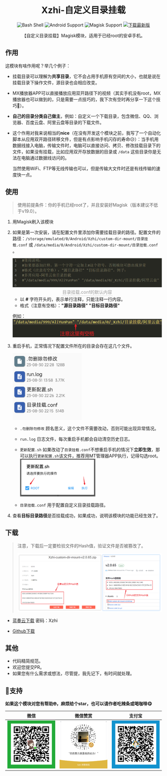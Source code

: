 <div align="center">
    <h1>Xzhi-自定义目录挂载</h1>
    <img alt="Bash Shell" src="https://img.shields.io/badge/-Bash-ae9a5a?style=flat-square&logo=shell&logoColor=ffffff">
    <img alt="Android Support" src="https://img.shields.io/badge/Android%208+-Support-green">
    <img alt="Magisk Support" src="https://img.shields.io/badge/Magisk%20v19.0+-Support-green">
    <a href="#下载"><img alt="下载最新版" src="https://img.shields.io/badge/Download-Latest%20Releases-blue"></a>
    <p>【自定义目录挂载】Magisk模块，适用于已经root的安卓手机。</p>
</div>



## 作用

这模块有啥作用呢？举几个例子：

- 挂载目录可以理解为**共享目录**，它不会占用手机原有空间的大小​，也就是说在挂载目录下操作文件，源目录也会相应改变。

- MX播放器APP可以直接播放应用双开路径下的视频（其实手机没有root，MX播放器也可以做到的，只是需要一点技巧的，我下次有空时再分享一下这个技巧🤗）。

- **自己的目录分类自己做主**，例如：自定义一个下载目录，包含微信、QQ、浏览器、百度云盘、阿里云盘等目录的下载文件。

- 这个作用对我来说相当的**nice**（在没有开发这个模块之前，我写了一个自动化脚本从应用双开路径转移文件，但是有点影响手机闪存的寿命😥）：当手机用数据线接入电脑，传输文件时，电脑可以直接访问、拷贝、修改挂载目录下的文件，如果没有挂载，比如应用双开存放数据的目录或 `/data` 这些目录你是无法在电脑通过数据线访问的。

  当然使用WiFi、FTP等无线传输也可以，但是传输大文件时还是有线传输的速度快一点。

## 使用

> 使用前提条件：你的手机已经root了，并且安装好Magisk（版本建议不低于v19.0）。

1. 用Magisk刷入该模块

2. 如果是第一次安装，请在配置文件里添加你需要挂载目录的路径。配置文件的路径：`/storage/emulated/0/Android/Xzhi/custom-dir-mount/目录挂载.conf` 或 `/data/media/0/Android/Xzhi/custom-dir-mount/目录挂载.conf` 。

   <center>
    <img src="_md-pic/image-20230831183230326.png">
    <br>
    <div style="color:orange; border-bottom: 1px solid #d9d9d9; display: inline-block; color: #999; padding: 2px;">目录挂载.conf的默认内容</div>
   </center>

   - 以 **#** 字符开头的，表示单行注释，只能注释一行内容。
   - 格式（注意有空格）：**"源目录路径" "目标目录路径"**

   例如：![image-20230831183147017](_md-pic/image-20230831183147017.png)

3. 重启手机，正常情况下配置文件所在的目录会存在这几个文件。

   <img src="_md-pic/Screenshot_2023-08-31-18-06-02.png" alt="Screenshot_2023-08-31-18-06-02" style="zoom: 45%;" />

   - `.勿删除勿修改` 顾名思义，这个文件不需要改动，否则可能出现异常情况。

   - `run.log` 日志文件，每次重启手机都会自动清空历史日志。

   - `更新配置.sh` 如果改动了`目录挂载.conf`不想重启手机的情况下**立即生效**，那可以执行`更新配置.sh`该文件，推荐用MT管理器APP执行，记得勾选root。<img src="_md-pic/image-20230831182156137.png" alt="image-20230831182156137" style="zoom:50%;" /> 

   - `目录挂载.conf` 用于配置自定义目录挂载路径。

4. 查看**目标目录路径**是否挂载成功，如果成功，说明该模块的功能已经生效了。

## 下载

> 注意，下载后一定要检验文件的Hash值，验证文件是否被篡改了。
>
> <img src="_md-pic/image-20230831175842884.png" alt="image-20230831175842884" style="zoom:60%;" />

- [蓝奏云下载](https://c-xzhi.lanzouc.com/b01ffifuf) 密码：Xzhi

- [Github下载](https://github.com/GitHub-Xzhi/Xzhi-custom-dir-mount/releases) 

## 其他

- 代码精简规范。
- 欢迎您提交PR。
- 如果您有什么需求或想法，尽管提，我先记下，有时间就处理。

## 💖支持

 **如果这个模块对您有帮助🤓，麻烦给个star，也可以请作者吃辣条或喝咖啡😋**

| **微信** | **微信赞赏** | **支付宝** |
| :---: | :---: | :---: |
| ![微信收款码](_md-pic/wx_fkm.png)|![微信赞赏码](_md-pic/wxzsm.png)| ![支付宝收款码](_md-pic/zfb_fkm.png) |

